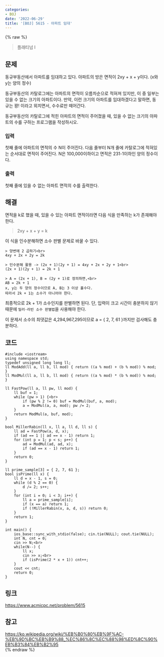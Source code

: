 ```yaml
---
categories:
- BOJ
date: '2022-06-29'
title: '[BOJ] 5615 - 아파트 임대'
---
```


{% raw %}
> 플래티넘 I<br>

## 문제
동규부동산에서 아파트를 임대하고 있다. 아파트의 방은 면적이 2xy + x + y이다. (x와 y는 양의 정수)

동규부동산의 카탈로그에는 아파트의 면적이 오름차순으로 적혀져 있지만, 이 중 일부는 있을 수 없는 크기의 아파트이다. 만약, 이런 크기의 아파트를 임대하겠다고 말하면, 동규는 꽝! 이라고 외치면서, 수수료만 떼어간다.

동규부동산의 카탈로그에 적힌 아파트의 면적이 주어졌을 때, 있을 수 없는 크기의 아파트의 수를 구하는 프로그램을 작성하시오.

### 입력
첫째 줄에 아파트의 면적의 수 N이 주어진다. 다음 줄부터 N개 줄에 카탈로그에 적혀있는 순서대로 면적이 주어진다. N은 100,000이하이고 면적은 231-1이하인 양의 정수이다.

### 출력
첫째 줄에 있을 수 없는 아파트 면적의 수를 출력한다.

## 해결
면적을 k로 했을 때, 있을 수 있는 아파트 면적이라면 다음 식을 만족하는 k가 존재해야 한다.
> 2xy + x + y = k<br>

이 식을 인수분해하면 소수 판별 문제로 바꿀 수 있다.
```
> 양변에 2 곱하기<br>
4xy + 2x + 2y = 2k

> 인수분해 활용 -> (2x + 1)(2y + 1) = 4xy + 2x + 2y + 1<br>
(2x + 1)(2y + 1) = 2k + 1

> A = (2x + 1), B = (2y + 1)로 정의하면,<br>
AB = 2k + 1
x, y는 두 양의 정수이므로 A, B는 3 이상 홀수다.
따라서 2k + 1는 소수가 아니어야 한다.
```
최종적으로 2k + 1가 소수인지를 판별하면 된다. 단, 입력이 크고 시간이 충분하지 않기 때문에 `밀러-라빈 소수 판별법`을 사용해야 한다.

이 문제서 소수의 최댓값은 4,294,967,295이므로 a = { 2, 7, 61 }까지만 검사해도 충분하다.

## 코드
```
#include <iostream>
using namespace std;
typedef unsigned long long ll;
ll ModAdd(ll a, ll b, ll mod) { return ((a % mod) + (b % mod)) % mod; }
ll ModMul(ll a, ll b, ll mod) {	return ((a % mod) * (b % mod)) % mod; }

ll FastPow(ll a, ll pw, ll mod) {
	ll buf = 1;
	while (pw > 1) {<br>
		if (pw % 2 != 0) buf = ModMul(buf, a, mod);
		a = ModMul(a, a, mod); pw /= 2;
	}
	return ModMul(a, buf, mod);
}

bool MillerRabin(ll x, ll a, ll d, ll s) {
	ll ad = FastPow(a, d, x);
	if (ad == 1 || ad == x - 1) return 1;
	for (int p = 1; p < s; p++) {
		ad = ModMul(ad, ad, x);
		if (ad == x - 1) return 1;
	}
	return 0;
}

ll prime_sample[3] = { 2, 7, 61 };
bool isPrime(ll x) {
	ll d = x - 1, s = 0;
	while (d % 2 == 0) {
		d /= 2;	s++;
	}
	for (int i = 0; i < 3; i++) {
		ll a = prime_sample[i];
		if (x == a) return 1;
		if (!MillerRabin(x, a, d, s)) return 0;
	}
	return 1;
}

int main() {
	ios_base::sync_with_stdio(false); cin.tie(NULL); cout.tie(NULL);
	int N, cnt = 0;
	cin >> N;<br>
	while(N--) {
		ll x;
		cin >> x;<br>
		if (isPrime(2 * x + 1)) cnt++;
	}
	cout << cnt;
	return 0;
}
```

## 링크
https://www.acmicpc.net/problem/5615<br>

## 참고
https://ko.wikipedia.org/wiki/%EB%B0%80%EB%9F%AC-%EB%9D%BC%EB%B9%88_%EC%86%8C%EC%88%98%ED%8C%90%EB%B3%84%EB%B2%95<br>
{% endraw %}